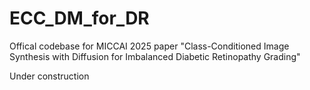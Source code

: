 # ECC_DM_for_DR
Offical codebase for MICCAI 2025 paper "Class-Conditioned Image Synthesis with Diffusion for Imbalanced Diabetic Retinopathy Grading"

Under construction
